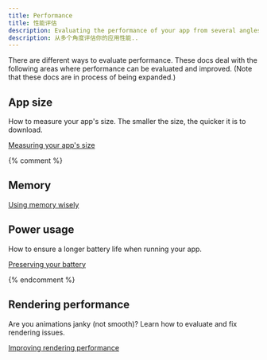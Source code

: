 ```yaml
---
title: Performance
title: 性能评估
description: Evaluating the performance of your app from several angles.
description: 从多个角度评估你的应用性能..
---
```


There are different ways to evaluate performance.
These docs deal with the following areas
where performance can be evaluated and improved.
(Note that these docs are in process of being expanded.)

## App size

How to measure your app's size. The smaller the size,
the quicker it is to download.

[Measuring your app's size][]

{% comment %}

## Memory

[Using memory wisely](/docs/perf/memory)

## Power usage

How to ensure a longer battery life when running
your app.

[Preserving your battery](/docs/perf/power)

{% endcomment %}

## Rendering performance

Are you animations janky (not smooth)? Learn how to
evaluate and fix rendering issues.

[Improving rendering performance](/docs/perf/rendering)


[Measuring your app's size]: /docs/perf/app-size
